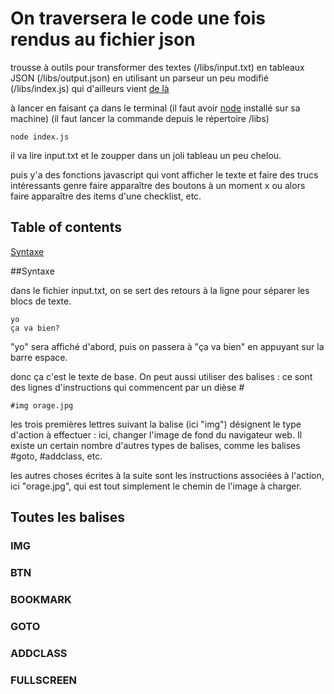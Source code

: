 # On traversera le code une fois rendus au fichier json

trousse à outils pour transformer des textes (/libs/input.txt) 
en tableaux JSON (/libs/output.json)
en utilisant un parseur un peu modifié (/libs/index.js)
qui d'ailleurs vient [de là](https://www.npmjs.com/package/simple-text-parser2)

à lancer en faisant ça dans le terminal
(il faut avoir [node](https://nodejs.org/en/download/) installé sur sa machine)
(il faut lancer la commande depuis le répertoire /libs)

```
node index.js
```

il va lire input.txt et le zoupper dans un joli tableau un peu chelou.

puis y'a des fonctions javascript qui vont afficher le texte
et faire des trucs intéressants genre faire apparaître des boutons à un moment
x ou alors faire apparaître des items d'une checklist, etc.

## Table of contents
[Syntaxe](https://github.com/samuelhackwill/SRT_OTLPUFRALR#Syntaxe)

##Syntaxe

dans le fichier input.txt, on se sert des retours à la ligne pour séparer les blocs de texte.

```
yo
ça va bien?
```

"yo" sera affiché d'abord, puis on passera à "ça va bien" en appuyant sur la barre espace.

donc ça c'est le texte de base. On peut aussi utiliser des balises : ce sont des lignes d'instructions qui commencent par un dièse #

```
#img orage.jpg
```

les trois premières lettres suivant la balise (ici "img") désignent le type d'action à effectuer : ici, changer l'image de fond du navigateur web. Il existe un certain nombre d'autres types de balises, comme les balises #goto, #addclass, etc.

les autres choses écrites à la suite sont les instructions associées à l'action, ici "orage.jpg", qui est tout simplement le chemin de l'image à charger.

## Toutes les balises
### IMG
### BTN
### BOOKMARK
### GOTO
### ADDCLASS
### FULLSCREEN


